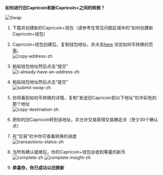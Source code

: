 
**如何进行旧Capricoin和新Capricoin+之间的转换？**

![Swap](https://capricoin.org/images/guide/How_do_I_swap_my_old_Capricoins_with_the_new_Capricoin+zh.gif)
  

1. 下载并创建新的Capricoin+钱包（请参考在常见问题区域中的“如何创建新Capricoin+钱包）

2.	Capricoin+钱包创建后，复制钱包地址，并点击[here](https://capricoin.org/upgrade) 浏览如何币转换的页面。                
![copy-address-zh](https://capricoin.org/images/guide/copy-address-zh.png)

3.	粘贴钱包地址然后点击“提交”                        
![I-already-have-an-address-zh](https://capricoin.org/images/guide/I-already-have-an-address-zh.png)

4.	粘贴钱包地址然后点击“提交”                           
![submit-swap-zh](https://capricoin.org/images/guide/submit-swap-zh.png)

5.	你将看到如何币转换的详情，复制“发送旧Capricoin到以下地址”栏中彩色的那个地址                   
![copy-destination-zh](https://capricoin.org/images/guide/copy-destination-zh.png)

6.	把你的旧Capricoin转到该地址，并允许交易获得交易确定点（至少30个确认点）

7.	在“交易”栏中你可查看转换的进度                           
![transactions-status-zh](https://capricoin.org/images/guide/transactions-status-zh.png)

8.	当所有确认就绪后，你的Capricoin+钱包会收到等量的新币                      
![complete-zh](https://capricoin.org/images/guide/complete-zh.png) 
![complete-insight-zh](https://capricoin.org/images/guide/complete-insight-zh.png)

9.	**恭喜你，你已成功以旧换新**
